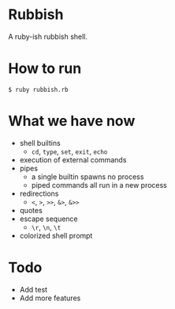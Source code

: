 # Rubbish

A ruby-ish rubbish shell.


# How to run

```shell
$ ruby rubbish.rb
```


# What we have now

* shell builtins
    - `cd`, `type`, `set`, `exit`, `echo`
* execution of external commands
* pipes
    - a single builtin spawns no process
    - piped commands all run in a new process
* redirections
    - `<`, `>`, `>>`, `&>`, `&>>`
* quotes
* escape sequence
    - `\r`, `\n`, `\t`
* colorized shell prompt

# Todo

* Add test
* Add more features
